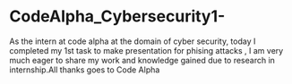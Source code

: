 # CodeAlpha_Cybersecurity1-
As the intern at code alpha at the domain of cyber security, today I completed my 1st task to make presentation for  phising attacks , I am very much eager to share my work and knowledge gained due to research in internship.All thanks goes to Code Alpha 
